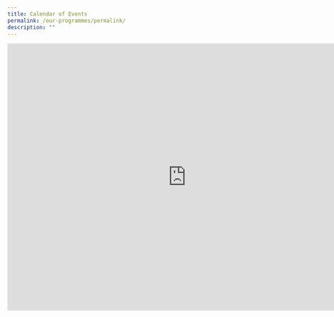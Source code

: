 ```yaml
---
title: Calendar of Events
permalink: /our-programmes/permalink/
description: ""
---
```

<iframe src="https://calendar.google.com/calendar/embed?src=sqps%40moe.edu.sg&ctz=Asia%2FSingapore" style="border: 0" width="800" height="600" frameborder="0" scrolling="no"></iframe>